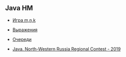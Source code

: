 ## Java HM

- [Игра m,n,k](https://github.com/NelosG/ITMO-KT/tree/master/Java%20HW/FirstYear/1.3)

- [Выражения](https://github.com/NelosG/ITMO-KT/tree/master/Java%20HW/FirstYear/2.1)

- [Очереди](https://github.com/NelosG/ITMO-KT/tree/master/Java%20HW/FirstYear/2.2)

- [Java. North-Western Russia Regional Contest - 2019](https://github.com/NelosG/ITMO-KT/tree/master/Java%20HW/FirstYear/Java.%20North-Western%20Russia%20Regional%20Contest%20-%202019)
